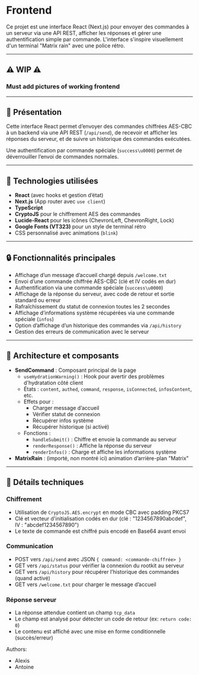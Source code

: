 # Frontend

Ce projet est une interface React (Next.js) pour envoyer des commandes à un serveur via une API REST, afficher les réponses et gérer une authentification simple par commande. L'interface s'inspire visuellement d'un terminal "Matrix rain" avec une police rétro.

---

## ⚠️ WIP ⚠️

### Must add pictures of working frontend

---

## 🎯 Présentation

Cette interface React permet d’envoyer des commandes chiffrées AES-CBC à un backend via une API REST (`/api/send`), de recevoir et afficher les réponses du serveur, et de suivre un historique des commandes exécutées.

Une authentification par commande spéciale (`success\u0000`) permet de déverrouiller l’envoi de commandes normales.

---

## 🧬 Technologies utilisées

- **React** (avec hooks et gestion d’état)
- **Next.js** (App router avec `use client`)
- **TypeScript**
- **CryptoJS** pour le chiffrement AES des commandes
- **Lucide-React** pour les icônes (ChevronLeft, ChevronRight, Lock)
- **Google Fonts (VT323)** pour un style de terminal rétro
- CSS personnalisé avec animations (`blink`)

---

## 🔒 Fonctionnalités principales

- Affichage d’un message d’accueil chargé depuis `/welcome.txt`
- Envoi d’une commande chiffrée AES-CBC (clé et IV codés en dur)
- Authentification via une commande spéciale (`success\u0000`)
- Affichage de la réponse du serveur, avec code de retour et sortie standard ou erreur
- Rafraîchissement du statut de connexion toutes les 2 secondes
- Affichage d’informations système récupérées via une commande spéciale (`infos`)
- Option d’affichage d’un historique des commandes via `/api/history`
- Gestion des erreurs de communication avec le serveur

---

## 🧱 Architecture et composants

- **SendCommand** : Composant principal de la page
  - `useHydrationWarning()` : Hook pour avertir des problèmes d'hydratation côté client
  - États : `content`, `authed`, `command`, `response`, `isConnected`, `infosContent`, etc.
  - Effets pour :
    - Charger message d’accueil
    - Vérifier statut de connexion
    - Récupérer infos système
    - Récupérer historique (si activé)
  - Fonctions :
    - `handleSubmit()` : Chiffre et envoie la commande au serveur
    - `renderResponse()` : Affiche la réponse du serveur
    - `renderInfos()` : Charge et affiche les informations système
- **MatrixRain** : (importé, non montré ici) animation d’arrière-plan "Matrix"

---

## 🧠 Détails techniques

### Chiffrement

- Utilisation de `CryptoJS.AES.encrypt` en mode CBC avec padding PKCS7
- Clé et vecteur d'initialisation codés en dur (clé : "1234567890abcdef", IV : "abcdef1234567890")
- Le texte de commande est chiffré puis encodé en Base64 avant envoi

### Communication

- POST vers `/api/send` avec JSON `{ command: <commande-chiffrée> }`
- GET vers `/api/status` pour vérifier la connexion du rootkit au serveur
- GET vers `/api/history` pour récupérer l’historique des commandes (quand activé)
- GET vers `/welcome.txt` pour charger le message d’accueil

### Réponse serveur

- La réponse attendue contient un champ `tcp_data`
- Le champ est analysé pour détecter un code de retour (ex: `return code: 0`)
- Le contenu est affiché avec une mise en forme conditionnelle (succès/erreur)

Authors:

- Alexis
- Antoine
